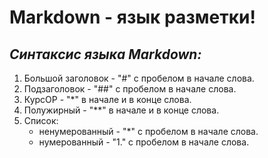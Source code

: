 # **Markdown** - язык разметки!
## *Синтаксис языка Markdown:*
1. Большой заголовок - "#" с пробелом в начале слова.
2. Подзаголовок - "##" с пробелом в начале слова.
3. КурсОР - "*" в начале и в конце слова.
4. Полужирный - "**" в начале и в конце слова.
5. Список:
    * ненумерованный - "*" с пробелом в начале слова.
    * нумерованный - "1." с пробелом в начале слова.
    